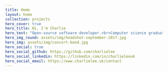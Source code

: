 ```yaml
---
title: Home
layout: home
collection: projects
hero_cover: true
hero_title: Hi, I'm Charlie
hero_text: "Open-source software developer.<br>Computer science graduate.<br>Musician and composer."
hero_img_round: assets/img/headshot-september-2017.jpg
hero_img: assets/img/concert-band.jpg
hero_social: true
hero_social_github: https://github.com/charlielee
hero_social_linkedin: https://linkedin.com/in/charlieleeuk
hero_social_email: https://www.charlielee.uk/contact
---
```


